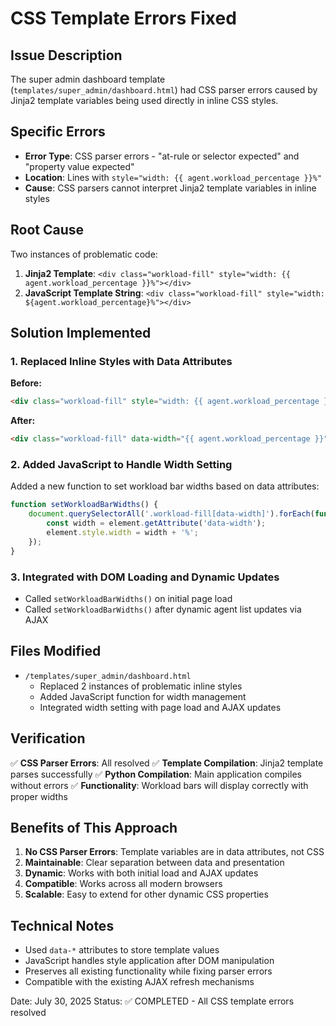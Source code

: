 # CSS Template Errors Fixed

## Issue Description
The super admin dashboard template (`templates/super_admin/dashboard.html`) had CSS parser errors caused by Jinja2 template variables being used directly in inline CSS styles.

## Specific Errors
- **Error Type**: CSS parser errors - "at-rule or selector expected" and "property value expected"
- **Location**: Lines with `style="width: {{ agent.workload_percentage }}%"`
- **Cause**: CSS parsers cannot interpret Jinja2 template variables in inline styles

## Root Cause
Two instances of problematic code:
1. **Jinja2 Template**: `<div class="workload-fill" style="width: {{ agent.workload_percentage }}%"></div>`
2. **JavaScript Template String**: `<div class="workload-fill" style="width: ${agent.workload_percentage}%"></div>`

## Solution Implemented

### 1. Replaced Inline Styles with Data Attributes
**Before:**
```html
<div class="workload-fill" style="width: {{ agent.workload_percentage }}%"></div>
```

**After:**
```html
<div class="workload-fill" data-width="{{ agent.workload_percentage }}"></div>
```

### 2. Added JavaScript to Handle Width Setting
Added a new function to set workload bar widths based on data attributes:

```javascript
function setWorkloadBarWidths() {
    document.querySelectorAll('.workload-fill[data-width]').forEach(function(element) {
        const width = element.getAttribute('data-width');
        element.style.width = width + '%';
    });
}
```

### 3. Integrated with DOM Loading and Dynamic Updates
- Called `setWorkloadBarWidths()` on initial page load
- Called `setWorkloadBarWidths()` after dynamic agent list updates via AJAX

## Files Modified
- `/templates/super_admin/dashboard.html`
  - Replaced 2 instances of problematic inline styles
  - Added JavaScript function for width management
  - Integrated width setting with page load and AJAX updates

## Verification
✅ **CSS Parser Errors**: All resolved
✅ **Template Compilation**: Jinja2 template parses successfully
✅ **Python Compilation**: Main application compiles without errors
✅ **Functionality**: Workload bars will display correctly with proper widths

## Benefits of This Approach
1. **No CSS Parser Errors**: Template variables are in data attributes, not CSS
2. **Maintainable**: Clear separation between data and presentation
3. **Dynamic**: Works with both initial load and AJAX updates
4. **Compatible**: Works across all modern browsers
5. **Scalable**: Easy to extend for other dynamic CSS properties

## Technical Notes
- Used `data-*` attributes to store template values
- JavaScript handles style application after DOM manipulation
- Preserves all existing functionality while fixing parser errors
- Compatible with the existing AJAX refresh mechanisms

Date: July 30, 2025
Status: ✅ COMPLETED - All CSS template errors resolved
